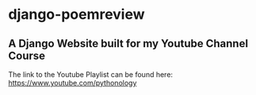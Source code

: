 # django-poemreview
## A Django Website built for my Youtube Channel Course
The link to the Youtube Playlist can be found here:
https://www.youtube.com/pythonology
